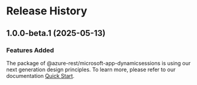 # Release History
    
## 1.0.0-beta.1 (2025-05-13)

### Features Added

The package of @azure-rest/microsoft-app-dynamicsessions is using our next generation design principles. To learn more, please refer to our documentation [Quick Start](https://aka.ms/azsdk/js/mgmt/quickstart).
